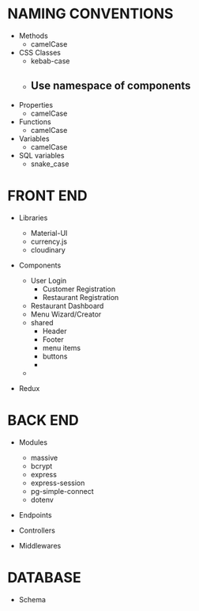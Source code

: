 # NAMING CONVENTIONS
- Methods
  - camelCase
- CSS Classes
  - kebab-case
  - Use namespace of components
    - 
- Properties
  - camelCase
- Functions
  - camelCase
- Variables
  - camelCase
- SQL variables
  - snake_case

# FRONT END
- Libraries
  - Material-UI
  - currency.js
  - cloudinary



- Components
  - User Login
    - Customer Registration
    - Restaurant Registration
  - Restaurant Dashboard
  - Menu Wizard/Creator
  - shared
    - Header
    - Footer
    - menu items
    - buttons
    - 
  - 

- Redux

# BACK END

- Modules
  - massive 
  - bcrypt
  - express
  - express-session 
  - pg-simple-connect
  - dotenv
  
- Endpoints

- Controllers

- Middlewares

# DATABASE

- Schema